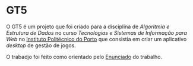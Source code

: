 # GT5
O GT5 é um projeto que foi criado para a disciplina de _Algoritmia e Estrutura de Dados_ no curso _Tecnologias e Sistemas de Informação para Web_ no [Instituto Politécnico do Porto](https://www.ipp.pt/) que consistia em criar um aplicativo _desktop_ de gestão de jogos.

O trabadjo foi feito como orientado pelo [Enunciado](enunciado.pdf) do trabalho.

